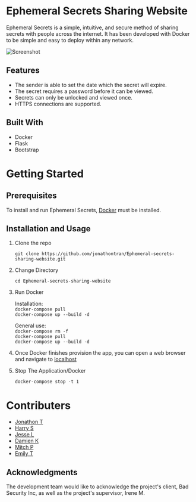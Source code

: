 # Ephemeral Secrets Sharing Website

Ephemeral Secrets is a simple, intuitive, and secure method of sharing secrets with people across the internet. It has been developed with Docker to be simple and easy to deploy within any network.

![Screenshot](https://user-images.githubusercontent.com/12218728/264850653-58e39baa-e61f-4b99-8b85-826bae958775.png)

## Features
- The sender is able to set the date which the secret will expire.
- The secret requires a password before it can be viewed.
- Secrets can only be unlocked and viewed once.
- HTTPS connections are supported.

## Built With
- Docker
- Flask
- Bootstrap

# Getting Started
## Prerequisites
To install and run Ephemeral Secrets, [Docker](https://docs.docker.com/engine/install/) must be installed.


## Installation and Usage
1. Clone the repo
   
   `git clone https://github.com/jonathontran/Ephemeral-secrets-sharing-website.git`
2. Change Directory
   
    `cd Ephemeral-secrets-sharing-website`
3. Run Docker

   Installation:<br />
    `docker-compose pull`<br />
    `docker-compose up --build -d`
   
   General use:<br />
    `docker-compose rm -f`<br />
    `docker-compose pull`<br />
    `docker-compose up --build -d`

5. Once Docker finishes provision the app, you can open a web browser and navigate to [localhost](https://localhost)

6. Stop The Application/Docker

    `docker-compose stop -t 1`

# Contributers
 - [Jonathon T](https://github.com/jonathontran)
 - [Harry S](https://github.com/Podzee)
 - [Jesse L](https://github.com/ProfessorNudelz)
 - [Damien K](https://github.com/damienkleinn)
 - [Mitch P](https://github.com/mphelan1)
 - [Emily T](https://github.com/emm1010)

## Acknowledgments
The development team would like to acknowledge the project's client, Bad Security Inc, as well as the project's supervisor, Irene M.
